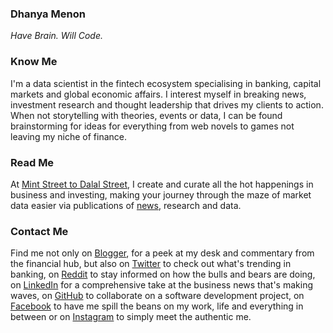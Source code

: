 ### Dhanya Menon

*Have Brain. Will Code.*

### Know Me

I'm a data scientist in the fintech ecosystem specialising in banking, capital markets and global economic affairs. I interest myself in breaking news, investment research and thought leadership that drives my clients to action. When not storytelling with theories, events or data, I can be found brainstorming for ideas for everything from web novels to games not leaving my niche of finance. 

### Read Me

At [Mint Street to Dalal Street](https://mintstreettodalalstreet.wordpress.com/), I create and curate all the hot happenings in business and investing, making your journey through the maze of market data easier via publications of [news](https://news.google.com/publications/CAAqBwgKML7MqQswsNfBAw?ceid=IN:en), research and data.

### Contact Me 

Find me not only on [Blogger](https://www.blogger.com/profile/10908435327590944385), for a peek at my desk and commentary from the financial hub, but also on [Twitter](https://www.twitter.com/mizdhanyamenon) to check out what's trending in banking, on [Reddit](https://www.reddit.com/user/dominadhanyamenonmba) to stay informed on how the bulls and bears are doing, on [LinkedIn](https://www.linkedin.com/in/sayidadhanyamenonmba) for a comprehensive take at the business news that's making waves, on [GitHub](https://www.github.com/signorinadhanyamenonmba) to collaborate on a software development project, on [Facebook](https://www.facebook.com/susridhanyamenonmba) to have me spill the beans on my work, life and everything in between or on [Instagram](https://www.instagram.com/srtadhanyamenonmba) to simply meet the authentic me.
